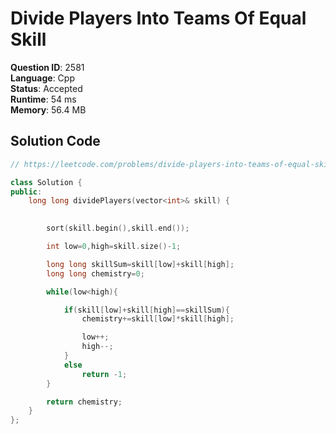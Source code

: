 # Divide Players Into Teams Of Equal Skill

**Question ID**: 2581  
**Language**: Cpp  
**Status**: Accepted  
**Runtime**: 54 ms  
**Memory**: 56.4 MB  

## Solution Code
```cpp
// https://leetcode.com/problems/divide-players-into-teams-of-equal-skill

class Solution {
public:
    long long dividePlayers(vector<int>& skill) {
        

        sort(skill.begin(),skill.end());

        int low=0,high=skill.size()-1;

        long long skillSum=skill[low]+skill[high];
        long long chemistry=0;

        while(low<high){

            if(skill[low]+skill[high]==skillSum){
                chemistry+=skill[low]*skill[high];

                low++;
                high--;
            }
            else
                return -1;
        }

        return chemistry;
    }
};
```
